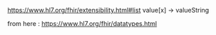 https://www.hl7.org/fhir/extensibility.html#list
value[x] -> valueString

from here : https://www.hl7.org/fhir/datatypes.html
